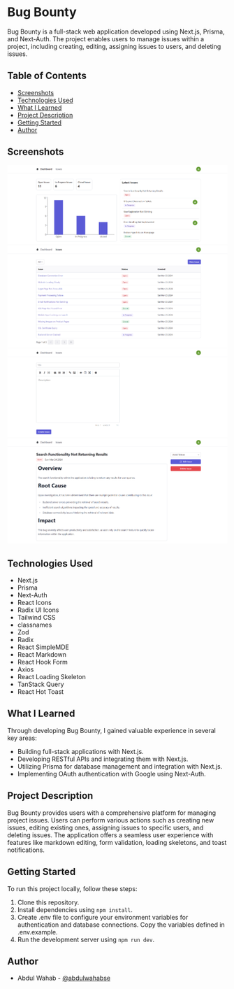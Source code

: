 # Bug Bounty

Bug Bounty is a full-stack web application developed using Next.js, Prisma, and Next-Auth. The project enables users to manage issues within a project, including creating, editing, assigning issues to users, and deleting issues.

## Table of Contents

-   [Screenshots](#screenshots)
-   [Technologies Used](#technologies-used)
-   [What I Learned](#what-i-learned)
-   [Project Description](#project-description)
-   [Getting Started](#getting-started)
-   [Author](#author)

## Screenshots

![Screenshot 1](./dashboard-screenshot.png)
![Screenshot 2](./issues-page-screenshot.png)
![Screenshot 3](./new-issue-page-screenshot.png)
![Screenshot 4](./view-issue-page-screenshot.png)

## Technologies Used

- Next.js
- Prisma
- Next-Auth
- React Icons
- Radix UI Icons
- Tailwind CSS
- classnames
- Zod
- Radix
- React SimpleMDE
- React Markdown
- React Hook Form
- Axios
- React Loading Skeleton
- TanStack Query
- React Hot Toast

## What I Learned

Through developing Bug Bounty, I gained valuable experience in several key areas:

- Building full-stack applications with Next.js.
- Developing RESTful APIs and integrating them with Next.js.
- Utilizing Prisma for database management and integration with Next.js.
- Implementing OAuth authentication with Google using Next-Auth.

## Project Description

Bug Bounty provides users with a comprehensive platform for managing project issues. Users can perform various actions such as creating new issues, editing existing ones, assigning issues to specific users, and deleting issues. The application offers a seamless user experience with features like markdown editing, form validation, loading skeletons, and toast notifications.

## Getting Started

To run this project locally, follow these steps:

1. Clone this repository.
2. Install dependencies using `npm install`.
3. Create .env file to configure your environment variables for authentication and database connections. Copy the variables defined in .env.example.
4. Run the development server using `npm run dev`.

## Author

-   Abdul Wahab - [@abdulwahabse](https://github.com/abdulwahabse)
